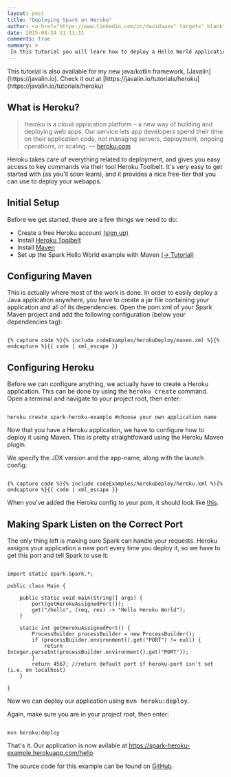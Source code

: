 ```yaml
---
layout: post
title: "Deploying Spark on Heroku"
author: <a href="https://www.linkedin.com/in/davidaase" target="_blank">David Åse</a>
date: 2015-08-24 11:11:11
comments: true
summary: >
 In this tutorial you will learn how to deploy a Hello World application on Heroku!
---
```


<div class="sister-project" markdown="1">
This tutorial is also available for my new java/kotlin framework, [Javalin](https://javalin.io). 
Check it out at [https://javalin.io/tutorials/heroku](https://javalin.io/tutorials/heroku)
</div>

## What is Heroku?
<blockquote>
    <p>
        Heroku is a cloud application platform – a new way of building and deploying web apps.
        Our service lets app developers spend their time on their application code, not managing servers, deployment, ongoing operations, or scaling.
        &mdash; <a href="https://www.heroku.com/about">heroku.com</a>
    </p>
</blockquote>
Heroku takes care of everything related to deployment, and gives you easy access to key commands via their tool Heroku Toolbelt. It's very easy to get started with (as you'll soon learn), and it provides a nice free-tier that you can use to deploy your webapps.

## Initial Setup
Before we get started, there are a few things we need to do:

* Create a free Heroku account <a href="https://signup.heroku.com/dc" target="_blank">(sign up)</a>
* Install <a href="https://toolbelt.heroku.com/" target="_blank">Heroku Toolbelt</a>
* Install <a href="https://maven.apache.org/guides/getting-started/maven-in-five-minutes.html" target="_blank">Maven</a> 
* Set up the Spark Hello World example with Maven <a href="/2015/04/02/setting-up-a-spark-project-with-maven.html" target="_blank">(→ Tutorial)</a>

## Configuring Maven
This is actually where most of the work is done. In order to easily deploy a Java application anywhere, you have to create a jar file containing your application and all of its dependencies. Open the pom.xml of your Spark Maven project and add the following configuration (below your dependencies tag):

<pre><code class="language-markup">
{% capture code %}{% include codeExamples/herokuDeploy/maven.xml %}{% endcapture %}{{ code | xml_escape }}
</code></pre>

## Configuring Heroku
Before we can configure anything, we actually have to create a Heroku application. This can be done by using the <samp>heroku create</samp> command.<br>
Open a terminal and navigate to your project root, then enter:

<pre><code class="language-bash">
heroku create spark-heroku-example #choose your own application name 
</code></pre>
Now that you have a Heroku application, we have to configure how to deploy it using Maven. This is pretty straightfoward using the Heroku Maven plugin. 

We specify the JDK version and the app-name, along with the launch config:
<pre><code class="language-markup">
{% capture code %}{% include codeExamples/herokuDeploy/heroku.xml %}{% endcapture %}{{ code | xml_escape }}
</code></pre>
When you've added the Heroku config to your pom, it should look like <a href="https://github.com/tipsy/spark-heroku-example/blob/master/pom.xml" target="_blank">this</a>.

## Making Spark Listen on the Correct Port
The only thing left is making sure Spark can handle your requests. Heroku assigns your application a new port every time you deploy it, so we have to get this port and tell Spark to use it:

<pre><code class="language-java">
import static spark.Spark.*;

public class Main {

    public static void main(String[] args) {
        port(getHerokuAssignedPort());
        get("/hello", (req, res) -> "Hello Heroku World");
    }

    static int getHerokuAssignedPort() {
        ProcessBuilder processBuilder = new ProcessBuilder();
        if (processBuilder.environment().get("PORT") != null) {
            return Integer.parseInt(processBuilder.environment().get("PORT"));
        }
        return 4567; //return default port if heroku-port isn't set (i.e. on localhost)
    }

}
</code></pre>

Now we can deploy our application using <samp>mvn heroku:deploy</samp>.

Again, make sure you are in your project root, then enter:
<pre><code class="language-bash">
mvn heroku:deploy
</code></pre>

That's it. Our application is now avilable at <a href="https://spark-heroku-example.herokuapp.com/hello" target="_blank">https://spark-heroku-example.herokuapp.com/hello</a>

The source code for this example can be found on <a href="https://github.com/tipsy/spark-heroku-example" target="_blank">GitHub</a>.
